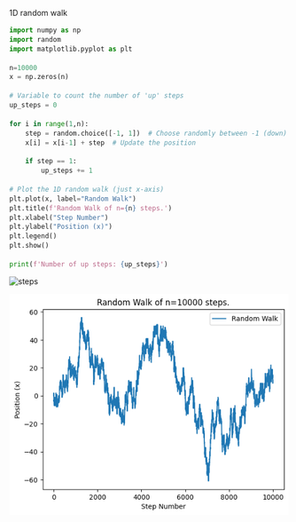 1D random walk
```py
import numpy as np
import random
import matplotlib.pyplot as plt

n=10000
x = np.zeros(n)

# Variable to count the number of 'up' steps
up_steps = 0

for i in range(1,n):
    step = random.choice([-1, 1])  # Choose randomly between -1 (down) and +1 (up)
    x[i] = x[i-1] + step  # Update the position
    
    if step == 1:
        up_steps += 1

# Plot the 1D random walk (just x-axis)
plt.plot(x, label="Random Walk")
plt.title(f'Random Walk of n={n} steps.')
plt.xlabel("Step Number")
plt.ylabel("Position (x)")
plt.legend()
plt.show()

print(f'Number of up steps: {up_steps}')
```
![steps](https://github.com/user-attachments/assets/d439db6d-ce94-4f71-a60f-fdfaa66d20a9)

![1Dwalk](https://raw.githubusercontent.com/SBiedre/Team-99/59293041410d9d040d56661f31d31d0eba62d557/1d.png)

